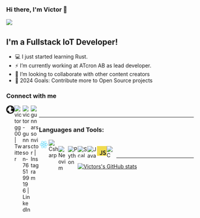 ### Hi there, I'm Victor 👋

![](https://github.com/halfrost/halfrost/blob/master/icons/header_.png)

## I'm a Fullstack IoT Developer!

- 💻 I just started learning Rust.
- ⚡ I’m currently working at ATcron AB as lead developer.
- 👯 I’m looking to collaborate with other content creators
- 📃 2024 Goals: Contribute more to Open Source projects

### Connect with me

[<img align="left" alt="vmarket.se" width="22px" src="https://raw.githubusercontent.com/iconic/open-iconic/master/svg/globe.svg" />][website]
[<img align="left" alt="victorgg00 | Twitter" width="22px" src="https://cdn.jsdelivr.net/npm/simple-icons@v3/icons/twitter.svg" />][twitter]
[<img align="left" alt="victor-gunnarsson-765199196 | LinkedIn" width="22px" src="https://cdn.jsdelivr.net/npm/simple-icons@v3/icons/linkedin.svg" />][linkedin]
[<img align="left" alt="gunnarssonvictor | Instagram" width="22px" src="https://cdn.jsdelivr.net/npm/simple-icons@v3/icons/instagram.svg" />][instagram]

<br />

---

### Languages and Tools:
<img align="left" alt="React" width="26px" src="https://raw.githubusercontent.com/github/explore/80688e429a7d4ef2fca1e82350fe8e3517d3494d/topics/react/react.png" />
<img align="left" alt="Csharp" width="26px" src="https://raw.githubusercontent.com/abranhe/programming-languages-logos/master/src/csharp/csharp.png" /><br />
<img align="left" alt="Neovim" width="26px" src="https://raw.githubusercontent.com/neovim/neovim.github.io/master/logos/neovim-mark.png" />
<img align="left" alt="Python" width="26px" src="https://raw.githubusercontent.com/abranhe/programming-languages-logos/master/src/python/python.png" />
<img align="left" alt="Scala" width="26px" height="30px" src="https://raw.githubusercontent.com/kaeawc/scala-logo/master/img/logo.png" />
<img align="left" alt="Java" width="26px" src="https://raw.githubusercontent.com/abranhe/programming-languages-logos/master/src/java/java.png" />
<img align="left" alt="JavaScript" width="26px" src="https://raw.githubusercontent.com/github/explore/80688e429a7d4ef2fca1e82350fe8e3517d3494d/topics/javascript/javascript.png" />
<img align="left" alt="C" width="26px" src="https://raw.githubusercontent.com/abranhe/programming-languages-logos/master/src/c/c.png" />
<br />

---

[![Victors's GitHub stats](https://github-readme-stats.vercel.app/api?username=VGDev1&theme=onedark)](https://github.com/anuraghazra/github-readme-stats)

[website]: https://www.vmarket.se/about/
[twitter]: https://twitter.com/victorgg00
[instagram]: https://www.instagram.com/gunnarssonvictor/
[linkedin]: https://www.linkedin.com/in/victor-gunnarsson-765199196/
